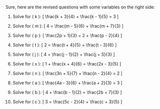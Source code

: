 Sure, here are the revised questions with some variables on the right side:

1. Solve for \( k \):
   \[
   \frac{k + 3}{4} + \frac{k - 1}{5} = 3
   \]

2. Solve for \( m \):
   \[
   4 = \frac{m - 5}{6} + \frac{m + 7}{3}
   \]

3. Solve for \( p \):
   \[
   \frac{2p + 1}{3} = 2 + \frac{p - 2}{4}
   \]

4. Solve for \( t \):
   \[
   2 = \frac{t + 4}{5} + \frac{t - 3}{6}
   \]

5. Solve for \( j \):
   \[
   4 = \frac{j - 1}{2} + \frac{j + 5}{3}
   \]

6. Solve for \( x \):
   \[
   1 + \frac{x + 4}{6} = \frac{2x - 3}{5}
   \]

7. Solve for \( n \):
   \[
   \frac{3n + 5}{7} + \frac{n - 2}{4} = 2
   \]

8. Solve for \( a \):
   \[
   \frac{4a - 3}{6} + \frac{a + 2}{3} = 3
   \]

9. Solve for \( b \):
   \[
   4 + \frac{b - 1}{2} = \frac{2b + 7}{3}
   \]

10. Solve for \( c \):
   \[
   3 = \frac{5c - 2}{4} + \frac{c + 3}{5}
   \]